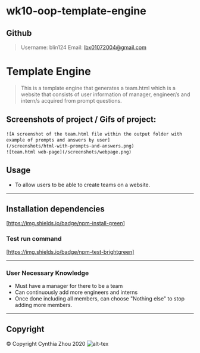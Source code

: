 # wk10-oop-template-engine

 ## Github
  > Username: blin124
  > Email: lbx01072004@gmail.com

  # Template Engine

  > This is a template engine that generates a team.html which is a website that consists of user information of manager, engineer/s and intern/s acquired from prompt questions.

  ## Screenshots of project / Gifs of project:
    ![A screenshot of the team.html file within the output folder with example of prompts and answers by user]
    (/screenshots/html-with-prompts-and-answers.png)
    ![team.html web-page](/screenshots/webpage.png)

  ## Usage
  - To allow users to be able to create teams on a website.

  ---

  ## Installation dependencies
  [https://img.shields.io/badge/npm-install-green]

  ### Test run command
  [https://img.shields.io/badge/npm-test-brightgreen]

  ---

  ### User Necessary Knowledge
  - Must have a manager for there to be a team
  - Can continuously add more engineers and interns
  - Once done including all members, can choose "Nothing else" to stop adding more members.

  ---

  ## Copyright
  © Copyright Cynthia Zhou 2020
  ![alt-tex](https://img.shields.io/badge/copyright-cynthiazhou-blue)